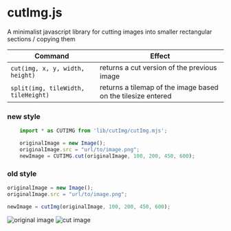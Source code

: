 # cutImg.js
A minimalist javascript library for cutting images into smaller rectangular sections / copying them

| Command | Effect |
|---------|--------|
| `cut(img, x, y, width, height)` | returns a cut version of the previous image |
| `split(img, tileWidth, tileHeight)` | returns a tilemap of the image based on the tilesize entered |

### new style
```javascript
	import * as CUTIMG from 'lib/cutImg/cutImg.mjs';

	originalImage = new Image();
	originalImage.src = "url/to/image.png";
	newImage = CUTIMG.cut(originalImage, 100, 200, 450, 600);
```

### old style
```javascript
originalImage = new Image();
originalImage.src = "url/to/image.png";

newImage = cutImg(originalImage, 100, 200, 450, 600);
```
![original image](http://kids.nationalgeographic.com/content/dam/kids/photos/animals/Fish/A-G/clown-anemonefish-tentacles.jpg "original image")
![cut image](http://i.imgur.com/wjC4zVm.png "cut image")
